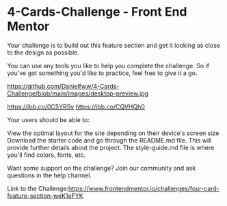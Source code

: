 # 4-Cards-Challenge - Front End Mentor


Your challenge is to build out this feature section and get it looking as close to the design as possible.

You can use any tools you like to help you complete the challenge. So if you've got something you'd like to practice, feel free to give it a go.

https://github.com/Danielfww/4-Cards-Challenge/blob/main/images/desktop-preview.jpg


https://ibb.co/0C5YRSv
https://ibb.co/CQVHQh0

Your users should be able to:

View the optimal layout for the site depending on their device's screen size
Download the starter code and go through the README.md file. This will provide further details about the project. The style-guide.md file is where you'll find colors, fonts, etc.

Want some support on the challenge? Join our community and ask questions in the help channel.

Link to the Challenge:https://www.frontendmentor.io/challenges/four-card-feature-section-weK1eFYK
